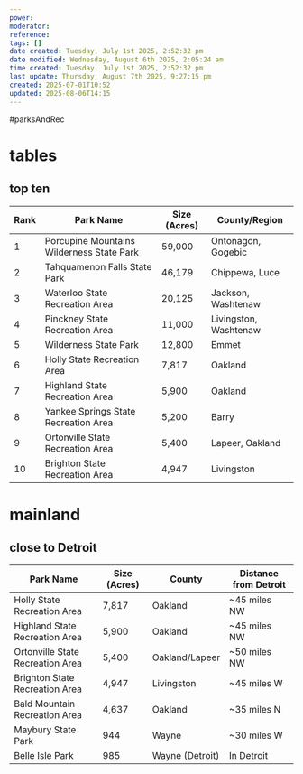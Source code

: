 ```yaml
---
power: 
moderator: 
reference: 
tags: []
date created: Tuesday, July 1st 2025, 2:52:32 pm
date modified: Wednesday, August 6th 2025, 2:05:24 am
time created: Tuesday, July 1st 2025, 2:52:32 pm
last update: Thursday, August 7th 2025, 9:27:15 pm
created: 2025-07-01T10:52
updated: 2025-08-06T14:15
---
```

#parksAndRec 
# tables
## top ten

| Rank | Park Name                                 | Size (Acres) | County/Region         |
| ---- | ----------------------------------------- | ------------ | --------------------- |
| 1    | Porcupine Mountains Wilderness State Park | 59,000       | Ontonagon, Gogebic    |
| 2    | Tahquamenon Falls State Park              | 46,179       | Chippewa, Luce        |
| 3    | Waterloo State Recreation Area            | 20,125       | Jackson, Washtenaw    |
| 4    | Pinckney State Recreation Area            | 11,000       | Livingston, Washtenaw |
| 5    | Wilderness State Park                     | 12,800       | Emmet                 |
| 6    | Holly State Recreation Area               | 7,817        | Oakland               |
| 7    | Highland State Recreation Area            | 5,900        | Oakland               |
| 8    | Yankee Springs State Recreation Area      | 5,200        | Barry                 |
| 9    | Ortonville State Recreation Area          | 5,400        | Lapeer, Oakland       |
| 10   | Brighton State Recreation Area            | 4,947        | Livingston            |

# mainland


## close to Detroit
|Park Name|Size (Acres)|County|Distance from Detroit|
|---|---|---|---|
|Holly State Recreation Area|7,817|Oakland|~45 miles NW|
|Highland State Recreation Area|5,900|Oakland|~45 miles NW|
|Ortonville State Recreation Area|5,400|Oakland/Lapeer|~50 miles NW|
|Brighton State Recreation Area|4,947|Livingston|~45 miles W|
|Bald Mountain Recreation Area|4,637|Oakland|~35 miles N|
|Maybury State Park|944|Wayne|~30 miles W|
|Belle Isle Park|985|Wayne (Detroit)|In Detroit|